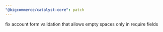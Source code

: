 ```yaml
---
"@bigcommerce/catalyst-core": patch
---
```


fix account form validation that allows empty spaces only in require fields
